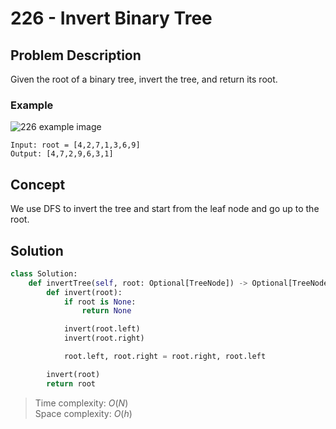# 226 - Invert Binary Tree

## Problem Description

Given the root of a binary tree, invert the tree, and return its root.

### Example

![226 example image](https://assets.leetcode.com/uploads/2021/03/14/invert1-tree.jpg)

```text
Input: root = [4,2,7,1,3,6,9]
Output: [4,7,2,9,6,3,1]
```

## Concept

We use DFS to invert the tree and start from the leaf node and go up to the root.

## Solution

```python
class Solution:
    def invertTree(self, root: Optional[TreeNode]) -> Optional[TreeNode]:
        def invert(root):
            if root is None:
                return None

            invert(root.left)
            invert(root.right)

            root.left, root.right = root.right, root.left

        invert(root)
        return root
```

> Time complexity: $O(N)$ \
> Space complexity: $O(h)$
